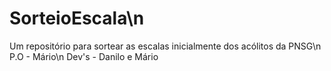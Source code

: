 # SorteioEscala\n
Um repositório para sortear as escalas inicialmente dos acólitos da PNSG\n
P.O - Mário\n
Dev's - Danilo e Mário
